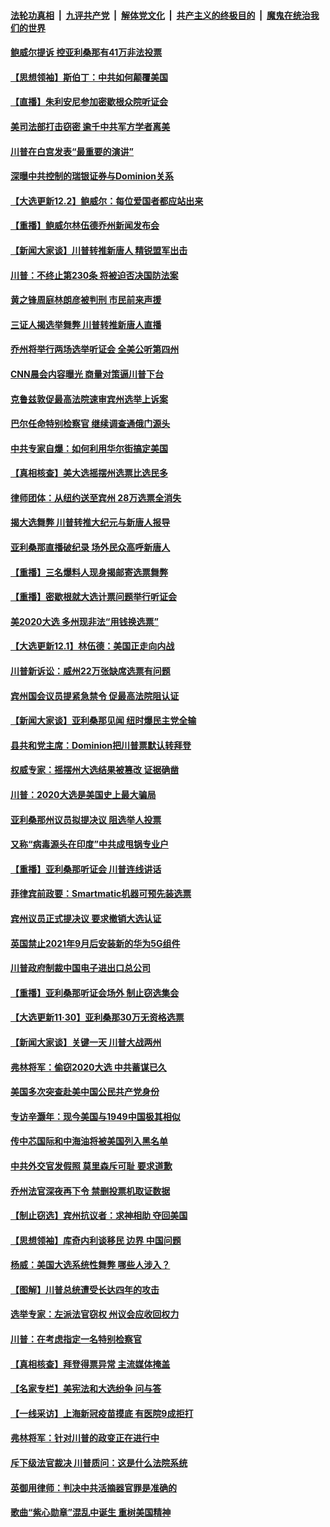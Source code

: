 ####  [法轮功真相](../../../../basic/blob/master/README.md?t=12031402) &nbsp;|&nbsp; [九评共产党](../../../../9ping.md/blob/master/README.md?t=12031402) &nbsp;|&nbsp; [解体党文化](../../../../jtdwh.md/blob/master/README.md?t=12031402)  &nbsp;|&nbsp; [共产主义的终极目的](../../../../gczydzjmd.md/blob/master/README.md?t=12031402) &nbsp;|&nbsp; [魔鬼在统治我们的世界](../../../../mgztzwmdsj.md/blob/master/README.md?t=12031402) 

#### [鲍威尔提诉 控亚利桑那有41万非法投票](../pages/nf4514/n12591853.md?t=12031402) 

#### [【思想领袖】斯伯丁：中共如何颠覆美国](../pages/nf4514/n12549781.md?t=12031402) 

#### [【直播】朱利安尼参加密歇根众院听证会](../pages/nf4514/n12588920.md?t=12031402) 

#### [美司法部打击窃密 逾千中共军方学者离美](../pages/nf4514/n12592054.md?t=12031402) 

#### [川普在白宫发表“最重要的演讲”](../pages/nf4514/n12591811.md?t=12031402) 

#### [深曝中共控制的瑞银证券与Dominion关系](../pages/nf4514/n12591486.md?t=12031402) 

#### [【大选更新12.2】鲍威尔：每位爱国者都应站出来](../pages/nf4514/n12590387.md?t=12031402) 

#### [【重播】鲍威尔林伍德乔州新闻发布会](../pages/nf4514/n12589345.md?t=12031402) 

#### [【新闻大家谈】川普转推新唐人 精锐盟军出击](../pages/nf4514/n12590985.md?t=12031402) 

#### [川普：不终止第230条 将被迫否决国防法案](../pages/nf4514/n12590714.md?t=12031402) 

#### [黄之锋周庭林朗彦被判刑 市民前来声援](../pages/nf4514/n12589937.md?t=12031402) 

#### [三证人揭选举舞弊 川普转推新唐人直播](../pages/nf4514/n12590042.md?t=12031402) 

#### [乔州将举行两场选举听证会 全美公听第四州](../pages/nf4514/n12590155.md?t=12031402) 

#### [CNN晨会内容曝光 商量对策逼川普下台](../pages/nf4514/n12589297.md?t=12031402) 

#### [克鲁兹敦促最高法院速审宾州选举上诉案](../pages/nf4514/n12589435.md?t=12031402) 

#### [巴尔任命特别检察官 继续调查通俄门源头](../pages/nf4514/n12589294.md?t=12031402) 

#### [中共专家自爆：如何利用华尔街搞定美国](../pages/nf4514/n12589245.md?t=12031402) 

#### [【真相核查】美大选摇摆州选票比选民多](../pages/nf4514/n12588822.md?t=12031402) 

#### [律师团体：从纽约送至宾州 28万选票全消失](../pages/nf4514/n12589061.md?t=12031402) 

#### [揭大选舞弊 川普转推大纪元与新唐人报导](../pages/nf4514/n12588833.md?t=12031402) 

#### [亚利桑那直播破纪录 场外民众高呼新唐人](../pages/nf4514/n12588617.md?t=12031402) 

#### [【重播】三名爆料人现身揭邮寄选票舞弊](../pages/nf4514/n12588529.md?t=12031402) 

#### [【重播】密歇根就大选计票问题举行听证会](../pages/nf4514/n12585720.md?t=12031402) 

#### [美2020大选 多州现非法“用钱换选票”](../pages/nf4514/n12588629.md?t=12031402) 

#### [【大选更新12.1】林伍德：美国正走向内战](../pages/nf4514/n12587667.md?t=12031402) 

#### [川普新诉讼：威州22万张缺席选票有问题](../pages/nf4514/n12588484.md?t=12031402) 

#### [宾州国会议员提紧急禁令 促最高法院阻认证](../pages/nf4514/n12588252.md?t=12031402) 

#### [【新闻大家谈】亚利桑那见闻 纽时爆民主党全输](../pages/nf4514/n12588232.md?t=12031402) 

#### [县共和党主席：Dominion把川普票默认转拜登](../pages/nf4514/n12587998.md?t=12031402) 

#### [权威专家：摇摆州大选结果被篡改 证据确凿](../pages/nf4514/n12587174.md?t=12031402) 

#### [川普：2020大选是美国史上最大骗局](../pages/nf4514/n12587039.md?t=12031402) 

#### [亚利桑那州议员拟提决议 阻选举人投票](../pages/nf4514/n12586948.md?t=12031402) 

#### [又称“病毒源头在印度”中共成甩锅专业户](../pages/nf4514/n12586371.md?t=12031402) 

#### [【重播】亚利桑那听证会 川普连线讲话](../pages/nf4514/n12582063.md?t=12031402) 

#### [菲律宾前政要：Smartmatic机器可预先装选票](../pages/nf4514/n12586473.md?t=12031402) 

#### [宾州议员正式提决议 要求撤销大选认证](../pages/nf4514/n12586484.md?t=12031402) 

#### [英国禁止2021年9月后安装新的华为5G组件](../pages/nf4514/n12586298.md?t=12031402) 

#### [川普政府制裁中国电子进出口总公司](../pages/nf4514/n12586126.md?t=12031402) 

#### [【重播】亚利桑那听证会场外 制止窃选集会](../pages/nf4514/n12585864.md?t=12031402) 

#### [【大选更新11·30】亚利桑那30万无资格选票](../pages/nf4514/n12585111.md?t=12031402) 

#### [【新闻大家谈】关键一天 川普大战两州](../pages/nf4514/n12585653.md?t=12031402) 

#### [弗林将军：偷窃2020大选 中共蓄谋已久](../pages/nf4514/n12585624.md?t=12031402) 

#### [美国多次突查赴美中国公民共产党身份](../pages/nf4514/n12584438.md?t=12031402) 

#### [专访辛灏年：现今美国与1949中国极其相似](../pages/nf4514/n12585251.md?t=12031402) 

#### [传中芯国际和中海油将被美国列入黑名单](../pages/nf4514/n12585003.md?t=12031402) 

#### [中共外交官发假照 莫里森斥可耻 要求道歉](../pages/nf4514/n12584867.md?t=12031402) 

#### [乔州法官深夜再下令 禁删投票机取证数据](../pages/nf4514/n12584935.md?t=12031402) 

#### [【制止窃选】宾州抗议者：求神相助 夺回美国](../pages/nf4514/n12584186.md?t=12031402) 

#### [【思想领袖】库奇内利谈移民 边界 中国问题](../pages/nf4514/n12503274.md?t=12031402) 

#### [杨威：美国大选系统性舞弊 哪些人涉入？](../pages/nf4514/n12583619.md?t=12031402) 

#### [【图解】川普总统遭受长达四年的攻击](../pages/nf4514/n12584029.md?t=12031402) 

#### [选举专家：左派法官窃权 州议会应收回权力](../pages/nf4514/n12582679.md?t=12031402) 

#### [川普：在考虑指定一名特别检察官](../pages/nf4514/n12583789.md?t=12031402) 

#### [【真相核查】拜登得票异常 主流媒体掩盖](../pages/nf4514/n12582766.md?t=12031402) 

#### [【名家专栏】美宪法和大选纷争 问与答](../pages/nf4514/n12583251.md?t=12031402) 

#### [【一线采访】上海新冠疫苗摸底 有医院9成拒打](../pages/nf4514/n12583504.md?t=12031402) 

#### [弗林将军：针对川普的政变正在进行中](../pages/nf4514/n12583562.md?t=12031402) 

#### [斥下级法官裁决 川普质问：这是什么法院系统](../pages/nf4514/n12583520.md?t=12031402) 

#### [英御用律师：判决中共活摘器官罪是准确的](../pages/nf4514/n12580740.md?t=12031402) 

#### [歌曲“紫心勋章”混乱中诞生 重树美国精神](../pages/nf4514/n12583199.md?t=12031402) 

